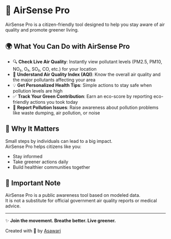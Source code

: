 # 🌿 AirSense Pro

AirSense Pro is a citizen-friendly tool designed to help you stay aware of air quality and promote greener living.

## 🌍 What You Can Do with AirSense Pro

- 🔍 **Check Live Air Quality**: Instantly view pollutant levels (PM2.5, PM10, NO₂, O₃, SO₂, CO, etc.) for your location
- 🧮 **Understand Air Quality Index (AQI)**: Know the overall air quality and the major pollutants affecting your area
- 💡 **Get Personalized Health Tips**: Simple actions to stay safe when pollution levels are high
- ✅ **Track Your Green Contribution**: Earn an eco-score by reporting eco-friendly actions you took today
- 📣 **Report Pollution Issues**: Raise awareness about pollution problems like waste dumping, air pollution, or noise

## 🎯 Why It Matters

Small steps by individuals can lead to a big impact.  
AirSense Pro helps citizens like you:

- Stay informed
- Take greener actions daily
- Build healthier communities together

## 📢 Important Note

AirSense Pro is a public awareness tool based on modeled data.  
It is not a substitute for official government air quality reports or medical advice.

---

✨ **Join the movement. Breathe better. Live greener.**

Created with 💚 by [Asawari](mailto:throughgreenlens@gmail.com)
